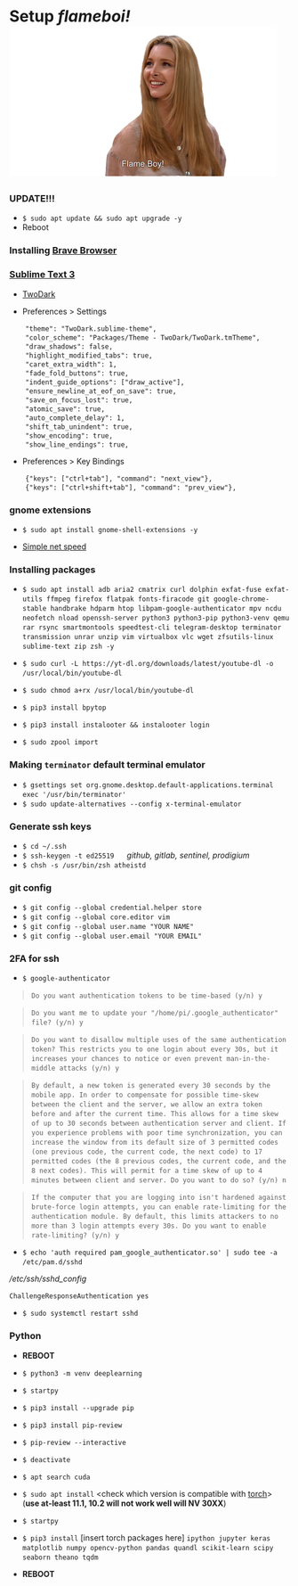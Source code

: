 # Setup *flameboi!* ![flameboi! image](https://github.com/atheistd/atheistd.github.io/raw/master/assets/flameboi/flameboi-small.png)



### UPDATE!!!

- `$ sudo apt update && sudo apt upgrade -y`
- Reboot



### Installing [Brave Browser](https://brave.com/linux/)



### [Sublime Text 3](https://www.sublimetext.com/docs/3/linux_repositories.html)

- [TwoDark](https://packagecontrol.io/packages/Theme%20-%20TwoDark)

- Preferences > Settings
```
	"theme": "TwoDark.sublime-theme",
	"color_scheme": "Packages/Theme - TwoDark/TwoDark.tmTheme",
	"draw_shadows": false,
	"highlight_modified_tabs": true,
	"caret_extra_width": 1,
	"fade_fold_buttons": true,
	"indent_guide_options": ["draw_active"],
	"ensure_newline_at_eof_on_save": true,
	"save_on_focus_lost": true,
	"atomic_save": true,
	"auto_complete_delay": 1,
	"shift_tab_unindent": true,
	"show_encoding": true,
	"show_line_endings": true,
```

- Preferences > Key Bindings
```
	{"keys": ["ctrl+tab"], "command": "next_view"},
	{"keys": ["ctrl+shift+tab"], "command": "prev_view"},
```



### gnome extensions

- `$ sudo apt install gnome-shell-extensions -y`
* [Simple net speed](https://extensions.gnome.org/extension/1085/simple-net-speed/)



### Installing packages

- `$ sudo apt install adb aria2 cmatrix curl dolphin exfat-fuse exfat-utils ffmpeg firefox flatpak fonts-firacode git google-chrome-stable handbrake hdparm htop libpam-google-authenticator mpv ncdu neofetch nload openssh-server python3 python3-pip python3-venv qemu rar rsync smartmontools speedtest-cli telegram-desktop terminator transmission unrar unzip vim virtualbox vlc wget zfsutils-linux sublime-text zip zsh -y`

- `$ sudo curl -L https://yt-dl.org/downloads/latest/youtube-dl -o /usr/local/bin/youtube-dl`
- `$ sudo chmod a+rx /usr/local/bin/youtube-dl`

- `$ pip3 install bpytop`
- `$ pip3 install instalooter && instalooter login`

- `$ sudo zpool import`



### Making `terminator` default terminal emulator

 - `$ gsettings set org.gnome.desktop.default-applications.terminal exec '/usr/bin/terminator'`
 - `$ sudo update-alternatives --config x-terminal-emulator`



### Generate ssh keys

- `$ cd ~/.ssh`
- `$ ssh-keygen -t ed25519 `&nbsp;&nbsp;&nbsp;&nbsp;*github, gitlab, sentinel, prodigium*
- `$ chsh -s /usr/bin/zsh atheistd`



### git config

- `$ git config --global credential.helper store`
- `$ git config --global core.editor vim`
- `$ git config --global user.name "YOUR NAME"`
- `$ git config --global user.email "YOUR EMAIL"`



### 2FA for ssh

- `$ google-authenticator`


> `Do you want authentication tokens to be time-based (y/n) y`


> `Do you want me to update your "/home/pi/.google_authenticator" file? (y/n) y`


> `Do you want to disallow multiple uses of the same authentication
token? This restricts you to one login about every 30s, but it increases
your chances to notice or even prevent man-in-the-middle attacks (y/n) y`


> `By default, a new token is generated every 30 seconds by the mobile app.
In order to compensate for possible time-skew between the client and the server,
we allow an extra token before and after the current time. This allows for a
time skew of up to 30 seconds between authentication server and client. If you
experience problems with poor time synchronization, you can increase the window
from its default size of 3 permitted codes (one previous code, the current
code, the next code) to 17 permitted codes (the 8 previous codes, the current
code, and the 8 next codes). This will permit for a time skew of up to 4 minutes
between client and server.
Do you want to do so? (y/n) n`


> `If the computer that you are logging into isn't hardened against brute-force
login attempts, you can enable rate-limiting for the authentication module.
By default, this limits attackers to no more than 3 login attempts every 30s.
Do you want to enable rate-limiting? (y/n) y`

- `$ echo 'auth required pam_google_authenticator.so' | sudo tee -a /etc/pam.d/sshd`

*/etc/ssh/sshd_config*
```
ChallengeResponseAuthentication yes
```

- `$ sudo systemctl restart sshd`



### Python

- **REBOOT**

- `$ python3 -m venv deeplearning`
- `$ startpy`
- `$ pip3 install --upgrade pip`
- `$ pip3 install pip-review`
- `$ pip-review --interactive`
- `$ deactivate`
- `$ apt search cuda`
- `$ sudo apt install` <check which version is compatible with [torch](https://pytorch.org/get-started/locally/)> (**use at-least 11.1, 10.2 will not work well will NV 30XX**)
- `$ startpy`
- `$ pip3 install` [insert torch packages here] `ipython jupyter keras matplotlib numpy opencv-python pandas quandl scikit-learn scipy seaborn theano tqdm`

- **REBOOT**
